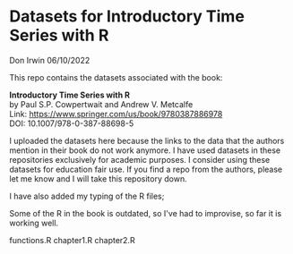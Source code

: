 # Datasets for Introductory Time Series with R

Don Irwin 06/10/2022

This repo contains the datasets associated with the book:

  **Introductory Time Series with R**  
  by Paul S.P. Cowpertwait and  Andrew V. Metcalfe  
  Link: https://www.springer.com/us/book/9780387886978  
  DOI: 10.1007/978-0-387-88698-5  

I uploaded the datasets here because the links to the data that the authors mention in their book do not work anymore. I have used datasets in these repositories exclusively for academic purposes. I consider using these datasets for education fair use. If you find a repo from the authors, please let me know and I will take this repository down.

I have also added my typing of the R files;

Some of the R in the book is outdated, so I've had to improvise, so far it is working well.

functions.R
chapter1.R
chapter2.R

